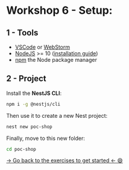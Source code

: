 # Workshop 6 - Setup:

## 1 - Tools
  - [VSCode](https://code.visualstudio.com/) or [WebStorm](https://www.jetbrains.com/webstorm/)
  - [NodeJS](https://nodejs.org/en/) >= 10 ([installation guide](https://lmgtfy.com/?q=how+to+install+nodejs))
  - [npm](https://www.npmjs.com/) the Node package manager

## 2 - Project

Install the **NestJS CLI**:

```sh
npm i -g @nestjs/cli
```

Then use it to create a new Nest project:
```sh
nest new poc-shop
```

Finally, move to this new folder:
```sh
cd poc-shop
```

[-> Go back to the exercises to get started <- 😄](./README.md)
